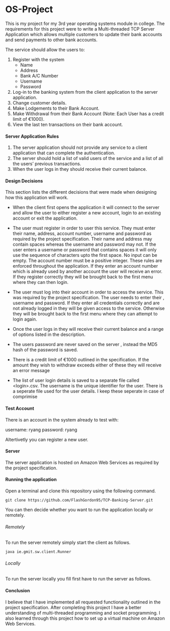 # OS-Project
This is my project for my 3rd year operating systems module in college. The requirements for this project were to write a Multi-threaded TCP Server Application which allows multiple customers to update their bank accounts and send payments to other bank accounts.

The service should allow the users to:

1. Register with the system
	+ Name
	+ Address
	+ Bank A/C Number
	+ Username
	+ Password
2. Log-in to the banking system from the client application to the server application.
3. Change customer details.
4. Make Lodgements to their Bank Account.
5. Make Withdrawal from their Bank Account (Note: Each User has a credit limit of €1000).
6. View the last ten transactions on their bank account.

#### Server Application Rules
1. The server application should not provide any service to a client application that can complete the authentication.
2. The server should hold a list of valid users of the service and a list of all the users’ previous transactions.
3. When the user logs in they should receive their current balance.

#### Design Decisions
This section lists the different decisions that were made when designing how this application will work.

+ When the client first opens the application it will connect to the server and allow the user to either register a new account, login to an existing account or exit the application.

+ The user must register in order to user this service. They must enter their name, address, account number, username and password as required by the project specification. Their name and address may contain spaces whereas the username and password may not. If the user enters a username or password that contains spaces it will only use the sequence of characters upto the first space. No input can be empty. The account number must be a positive integer. These rules are enforced throughout the application. If they enter an account number which is already used by another account the user will receive an error. If they register correctly they will be brought back to the first menu where they can then login.

+ The user must log into their account in order to access the service. This was required by the project specification. The user needs to enter their , username and password. If they enter all credentials correctly and are not already logged in they will be given access to the service. Otherwise they will be brought back to the first menu where they can attempt to login again.

+ Once the user logs in they will receive their current balance and a range of options listed in the description.

+ The users password are never saved on the server , instead the MD5 hash of the password is saved.

+ There is a credit limit of €1000 outlined in the specification. If the amount they wish to withdraw exceeds either of these they will receive an error message

+ The list of user login details is saved to a separate file called &lt;login&gt;.csv.
The username is the unique identifier for the user. There is a seperate file used for the user details. I keep these seperate in case of comprimise
#### Test Account
There is an account in the system already to test with:

username: ryang
password: ryang

Altertivetly you can register a new user.

#### Server
The server application is hosted on Amazon Web Services as required by the project specification.

#### Running the application
Open a terminal and clone this repository using the following command.
```
git clone https://github.com/FlashGordon95/TCP-Banking-Server.git
```

You can then decide whether you want to run the application locally or remotely.

###### Remotely
To run the server remotely simply start the client as follows.
```
java ie.gmit.sw.client.Runner
```

###### Locally
To run the server locally you fill first have to run the server as follows.


#### Conclusion
I believe that I have implemented all requested functionality outlined in the project specification. After completing this project I have a better understanding of multi-threaded programming and socket programming. I also learned through this project how to set up a virtual machine on Amazon Web Services.